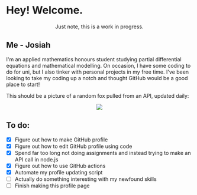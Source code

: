 # Hey! Welcome.
<p align='center'> Just note, this is a work  in progress. </p>

## Me - Josiah
I'm an applied mathematics honours student studying partial differential equations and mathematical modelling. On occasion, I have some coding to do for uni, but I also tinker with personal projects in my free time. I've been looking to take my coding up a notch and thought GitHub would be a good place to start!

This should be a picture of a random fox pulled from an API, updated daily: 
<p align="center">
    <img src="https:&#x2F;&#x2F;randomfox.ca&#x2F;images&#x2F;12.jpg"/>
</p>

## To do:
 - [x] Figure out how to make GitHub profile
 - [x] Figure out how to edit GitHub profile using code
 - [x] Spend far too long not doing assignments and instead trying to make an API call in node.js
 - [x] Figure out how to use GitHub actions
 - [x] Automate my profile updating script
 - [ ] Actually do something interesting with my newfound skills
 - [ ] Finish making this profile page